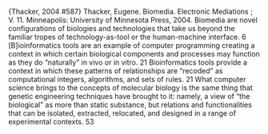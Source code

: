 ﻿{Thacker, 2004 #587}
Thacker, Eugene. Biomedia. Electronic Mediations ; V. 11. Minneapolis: University of Minnesota Press, 2004.
Biomedia are novel configurations of biologies and technologies that take us beyond the familiar tropes of technology-as-tool or the human-machine interface. 6
[B]ioinformatics tools are an example of computer programming creating a context in which certain biological components and processes may function as they do “naturally” in vivo or in vitro. 21
Bioinformatics tools provide a context in which these patterns of relationships are “recoded” as computational integers, algorithms, and sets of rules. 21
What computer science brings to the concepts of molecular biology is the same thing that genetic engineering techniques have brought to it: namely, a view of “the biological” as more than static substance, but relations and functionalities that can be isolated, extracted, relocated, and designed in a range of experimental contexts. 53
